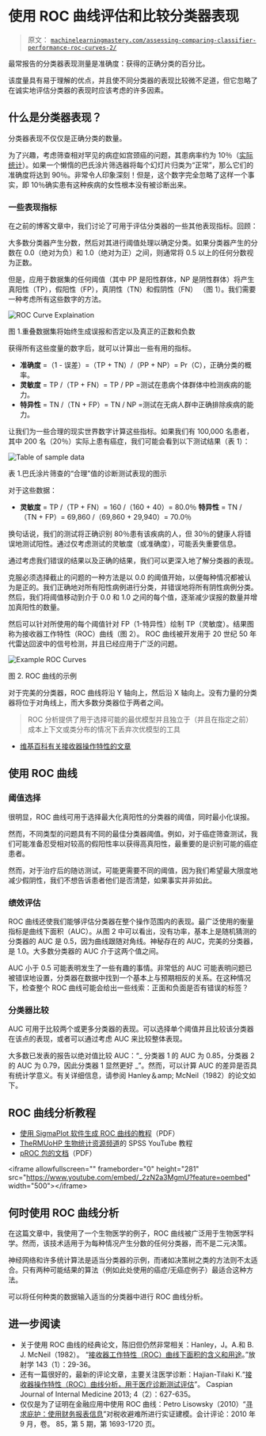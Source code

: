 # 使用 ROC 曲线评估和比较分类器表现

> 原文： [`machinelearningmastery.com/assessing-comparing-classifier-performance-roc-curves-2/`](https://machinelearningmastery.com/assessing-comparing-classifier-performance-roc-curves-2/)

最常报告的分类器表现测量是准确度：获得的正确分类的百分比。

该度量具有易于理解的优点，并且使不同分类器的表现比较微不足道，但它忽略了在诚实地评估分类器的表现时应该考虑的许多因素。

## 什么是分类器表现？

分类器表现不仅仅是正确分类的数量。

为了兴趣，考虑筛查相对罕见的病症如宫颈癌的问题，其患病率约为 10％（[实际统计](http://www.cancerresearchuk.org/cancer-info/cancerstats/types/cervix/incidence/uk-cervical-cancer-incidence-statistics)）。如果一个懒惰的巴氏涂片筛选器将每个幻灯片归类为“正常”，那么它们的准确度将达到 90％。非常令人印象深刻！但是，这个数字完全忽略了这样一个事实，即 10％确实患有这种疾病的女性根本没有被诊断出来。

### 一些表现指标

在之前的博客文章中，我们讨论了可用于评估分类器的一些其他表现指标。回顾：

大多数分类器产生分数，然后对其进行阈值处理以确定分类。如果分类器产生的分数在 0.0（绝对为负）和 1.0（绝对为正）之间，则通常将 0.5 以上的任何分数视为正数。

但是，应用于数据集的任何阈值（其中 PP 是阳性群体，NP 是阴性群体）将产生真阳性（TP），假阳性（FP），真阴性（TN）和假阴性（FN） （图 1）。我们需要一种考虑所有这些数字的方法。

![ROC Curve Explaination](https://3qeqpr26caki16dnhd19sv6by6v-wpengine.netdna-ssl.com/wp-content/uploads/2014/11/ROC1.png)

图 1.重叠数据集将始终生成误报和否定以及真正的正数和负数

获得所有这些度量的数字后，就可以计算出一些有用的指标。

*   **准确度** =（1 - 误差）=（TP + TN）/（PP + NP）= Pr（C），正确分类的概率。
*   **灵敏度** = TP /（TP + FN）= TP / PP =测试在患病个体群体中检测疾病的能力。
*   **特异性** = TN /（TN + FP）= TN / NP =测试在无病人群中正确排除疾病的能力。

让我们为一些合理的现实世界数字计算这些指标。如果我们有 100,000 名患者，其中 200 名（20％）实际上患有癌症，我们可能会看到以下测试结果（表 1）：

![Table of sample data](https://3qeqpr26caki16dnhd19sv6by6v-wpengine.netdna-ssl.com/wp-content/uploads/2014/11/Table.png)

表 1.巴氏涂片筛查的“合理”值的诊断测试表现的图示

对于这些数据：

*   **灵敏度** = TP /（TP + FN）= 160 /（160 + 40）= 80.0％
    **特异性** = TN /（TN + FP）= 69,860 /（69,860 + 29,940）= 70.0％

换句话说，我们的测试将正确识别 80％患有该疾病的人，但 30％的健康人将错误地测试阳性。通过仅考虑测试的灵敏度（或准确度），可能丢失重要信息。

通过考虑我们错误的结果以及正确的结果，我们可以更深入地了解分类器的表现。

克服必须选择截止的问题的一种方法是以 0.0 的阈值开始，以便每种情况都被认为是正的。我们正确地对所有阳性病例进行分类，并错误地将所有阴性病例分类。然后，我们将阈值移动到介于 0.0 和 1.0 之间的每个值，逐渐减少误报的数量并增加真阳性的数量。

然后可以针对所使用的每个阈值针对 FP（1-特异性）绘制 TP（灵敏度）。结果图称为接收器工作特性（ROC）曲线（图 2）。 ROC 曲线被开发用于 20 世纪 50 年代雷达回波中的信号检测，并且已经应用​​于广泛的问题。

![Example ROC Curves](https://3qeqpr26caki16dnhd19sv6by6v-wpengine.netdna-ssl.com/wp-content/uploads/2014/11/ROC2.png)

图 2\. ROC 曲线的示例

对于完美的分类器，ROC 曲线将沿 Y 轴向上，然后沿 X 轴向上。没有力量的分类器将位于对角线上，而大多数分类器位于两者之间。

> ROC 分析提供了用于选择可能的最优模型并且独立于（并且在指定之前）成本上下文或类分布的情况下丢弃次优模型的工具

- [维基百科有关接收器操作特性的文章](http://en.wikipedia.org/wiki/Receiver_operating_characteristic)

## 使用 ROC 曲线

### 阈值选择

很明显，ROC 曲线可用于选择最大化真阳性的分类器的阈值，同时最小化误报。

然而，不同类型的问题具有不同的最佳分类器阈值。例如，对于癌症筛查测试，我们可能准备忍受相对较高的假阳性率以获得高真阳性，最重要的是识别可能的癌症患者。

然而，对于治疗后的随访测试，可能更需要不同的阈值，因为我们希望最大限度地减少假阴性，我们不想告诉患者他们是否清楚，如果事实并非如此。

### 绩效评估

ROC 曲线还使我们能够评估分类器在整个操作范围内的表现。最广泛使用的衡量指标是曲线下面积（AUC）。从图 2 中可以看出，没有功率，基本上是随机猜测的分类器的 AUC 是 0.5，因为曲线跟随对角线。神秘存在的 AUC，完美的分类器，是 1.0。大多数分类器的 AUC 介于这两个值之间。

AUC 小于 0.5 可能表明发生了一些有趣的事情。非常低的 AUC 可能表明问题已被错误地设置，分类器在数据中找到一个基本上与预期相反的关系。在这种情况下，检查整个 ROC 曲线可能会给出一些线索：正面和负面是否有错误的标签？

### 分类器比较

AUC 可用于比较两个或更多分类器的表现。可以选择单个阈值并且比较该分类器在该点的表现，或者可以通过考虑 AUC 来比较整体表现。

大多数已发表的报告以绝对值比较 AUC：“_ 分类器 1 的 AUC 为 0.85，分类器 2 的 AUC 为 0.79，因此分类器 1 显然更好 _”。然而，可以计算 AUC 的差异是否具有统计学意义。有关详细信息，请参阅 Hanley＆amp; McNeil（1982）的论文如下。

## ROC 曲线分析教程

*   [使用 SigmaPlot 软件生成 ROC 曲线的教程](http://www.sigmaplot.com/products/sigmaplot/ROC_Curves_Analysis.pdf)（PDF）
*   [TheRMUoHP 生物统计资源频道](https://www.youtube.com/watch?v=_2zN2a3MgmU)的 SPSS YouTube 教程
*   [pROC 包的文档](http://cran.r-project.org/web/packages/pROC/pROC.pdf)（PDF）

&lt;iframe allowfullscreen="" frameborder="0" height="281" src="https://www.youtube.com/embed/_2zN2a3MgmU?feature=oembed" width="500"&gt;&lt;/iframe&gt;

## 何时使用 ROC 曲线分析

在这篇文章中，我使用了一个生物医学的例子，ROC 曲线被广泛用于生物医学科学。然而，该技术适用于为每种情况产生分数的任何分类器，而不是二元决策。

神经网络和许多统计算法是适当分类器的示例，而诸如决策树之类的方法则不太适合。只有两种可能结果的算法（例如此处使用的癌症/无癌症例子）最适合这种方法。

可以将任何种类的数据输入适当的分类器中进行 ROC 曲线分析。

## 进一步阅读

*   关于使用 ROC 曲线的经典论文，陈旧但仍然非常相关：Hanley，J。A.和 B. J. McNeil（1982）。 “[接收器工作特性（ROC）曲线下面积的含义和用途](http://www.med.mcgill.ca/epidemiology/Hanley/software/Hanley_McNeil_Radiology_82.pdf)。”放射学 143（1）：29-36。
*   还有一篇很好的，最新的评论文章，主要关注医学诊断：Hajian-Tilaki K.“[接收器操作特性（ROC）曲线分析，用于医疗诊断测试评估](http://www.ncbi.nlm.nih.gov/pmc/articles/PMC3755824/)”。 Caspian Journal of Internal Medicine 2013; 4（2）：627-635。
*   仅仅是为了证明在金融应用中使用 ROC 曲线：Petro Lisowsky（2010）“[寻求庇护：使用财务报表信息](http://www.researchgate.net/publication/228281204_Seeking_Shelter_Empirically_Modeling_Tax_Shelters_Using_Financial_Statement_Information/file/60b7d51ffaecc015a2.pdf)”对税收避难所进行实证建模。会计评论：2010 年 9 月，卷。 85，第 5 期，第 1693-1720 页。